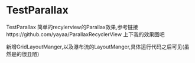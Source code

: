 # TestParallax
TestParallax
简单的recylerview的Parallax效果,参考链接https://github.com/yayaa/ParallaxRecyclerView
上下我的效果图吧


新增GridLayoutManger,以及瀑布流的LayoutManger,具体运行代码之后可见(虽然是的很丑陋)
